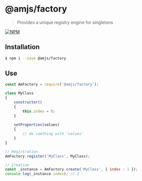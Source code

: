 # @amjs/factory

> Provides a unique registry engine for singletons

[![NPM](https://nodei.co/npm/@amjs/factory.png)](https://www.npmjs.com/package/@amjs/factory)

## Installation

```bash
$ npm i --save @amjs/factory
```

## Use

```javascript
const AmFactory = require('@amjs/factory');

class MyClass
{
    constructor()
    {
        this.index = 0;
    }
    
    setProperties(values)
    {
        // do somthing with 'values'
    }  
}

// Registration
AmFactory.register('MyClass', MyClass);

// Creation
const _instance = AmFactory.create('MyClass', { index : 1 });
console.log(_instance.index); // 1
```
